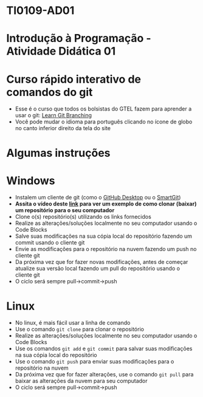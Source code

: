 # TI0109-AD01
# Introdução à Programação - Atividade Didática 01

# Curso rápido interativo de comandos do git
* Esse é o curso que todos os bolsistas do GTEL fazem para aprender a usar o git: [Learn Git Branching](https://learngitbranching.js.org/)
* Você pode mudar o idioma para português clicando no ícone de globo no canto inferior direito da tela do site

# Algumas instruções
# Windows
* Instalem um cliente de git (como o [GitHub Desktop](https://desktop.github.com/) ou o [SmartGit](https://www.syntevo.com/smartgit/))
* **Assita o vídeo deste [link](https://www.youtube.com/watch?v=Fj3gtbaF8WA) para ver um exemplo de como clonar (baixar) um repositório para o seu computador**
* Clone o(s) repositório(s) utilizando os links fornecidos
* Realize as alterações/soluções localmente no seu computador usando o Code Blocks
* Salve suas modificações na sua cópia local do repositório fazendo um commit usando o cliente git
* Envie as modificações para o repositório na nuvem fazendo um push no cliente git
* Da próxima vez que for fazer novas modificações, antes de começar atualize sua versão local fazendo um pull do repositório usando o cliente git
* O ciclo será sempre pull->commit->push

# Linux
* No linux, é mais fácil usar a linha de comando
* Use o comando ```git clone``` para clonar o repositório
* Realize as alterações/soluções localmente no seu computador usando o Code Blocks
* Use os comandos ```git add``` e ```git commit``` para salvar suas modificações na sua cópia local do repositório
* Use o comando ```git push``` para enviar suas modificações para o repositório na nuvem
* Da próxima vez que for fazer alterações, use o comando ```git pull``` para baixar as alterações da nuvem para seu computador
* O ciclo será sempre pull->commit->push

